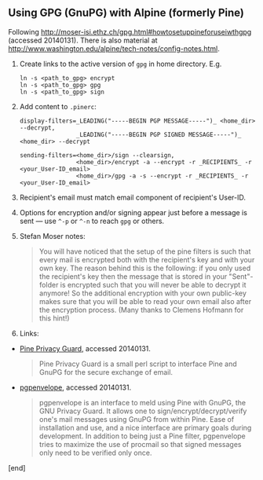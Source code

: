 ## Using GPG (GnuPG) with Alpine (formerly Pine)

Following http://moser-isi.ethz.ch/gpg.html#howtosetuppineforuseiwthgpg (accessed 20140131). There is also material at http://www.washington.edu/alpine/tech-notes/config-notes.html.

 1. Create links to the active version of `gpg` in home directory. E.g.

        ln -s <path_to_gpg> encrypt
        ln -s <path_to_gpg> gpg
        ln -s <path_to_gpg> sign

 1. Add content to `.pinerc`:

        display-filters=_LEADING("-----BEGIN PGP MESSAGE-----")_ <home_dir> --decrypt,
                        _LEADING("-----BEGIN PGP SIGNED MESSAGE-----")_ <home_dir> --decrypt

        sending-filters=<home_dir>/sign --clearsign,
                        <home_dir>/encrypt -a --encrypt -r _RECIPIENTS_ -r <your_User-ID_email>
                        <home_dir>/gpg -a -s --encrypt -r _RECIPIENTS_ -r <your_User-ID_email>

 1. Recipient's email must match email component of recipient's User-ID. 
 1. Options for encryption and/or signing appear just before a message is sent — use `^-p` or `^-n` to reach `gpg` or others.
 1. Stefan Moser notes:

    > You will have noticed that the setup of the pine filters is such that every mail is encrypted both with the recipient's key and with your own key. The reason behind this is the following: if you only used the recipient's key then the message that is stored in your "Sent"-folder is encrypted such that you will never be able to decrypt it anymore! So the additional encryption with your own public-key makes sure that you will be able to read your own email also after the encryption process. (Many thanks to Clemens Hofmann for this hint!) 

 1. Links:

   * [Pine Privacy Guard](http://quantumlab.net/pine_privacy_guard/), accessed 20140131.

        > Pine Privacy Guard is a small perl script to interface Pine and GnuPG for the secure exchange of email.

   * [pgpenvelope](http://pgpenvelope.sourceforge.net/), accessed 20140131. 

        > pgpenvelope is an interface to meld using Pine with GnuPG, the GNU Privacy Guard. It allows one to sign/encrypt/decrypt/verify one's mail messages using GnuPG from within Pine. Ease of installation and use, and a nice interface are primary goals during development. In addition to being just a Pine filter, pgpenvelope tries to maximize the use of procmail so that signed messages only need to be verified only once. 

[end]
